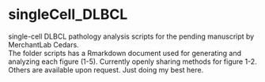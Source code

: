 # singleCell_DLBCL
single-cell DLBCL pathology analysis scripts for the pending manuscript by MerchantLab Cedars.  
 The folder scripts has a Rmarkdown document used for generating and analyzing each figure (1-5).  Currently openly sharing methods for figure 1-2. Others are available upon request.  Just doing my best here.
